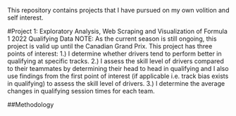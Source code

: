 This repository contains projects that I have pursued on my own volition and self interest.

#Project 1: Exploratory Analysis, Web Scraping and Visualization of Formula 1 2022 Qualifying Data
NOTE: As the current season is still ongoing, this project is valid up until the Canadian Grand Prix.
This project has three points of interest:
1.) I determine whether drivers tend to perform better in qualifying at specific tracks.
2.) I assess the skill level of drivers compared to their teammates by determining their head to head in qualifying and I also use findings from the first point of interest (if applicable i.e. track bias exists in qualifying) to assess the skill level of drivers.
3.) I determine the average changes in qualifying session times for each team.

##Methodology

